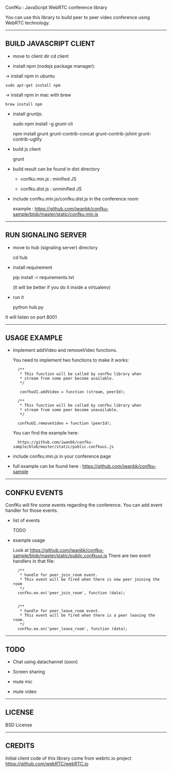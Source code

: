 ConfKu : JavaScript WebRTC conference library

You can use this library to build peer to peer video conference using WebRTC technology.

----------------------
BUILD JAVASCRIPT CLIENT
----------------------
* move to client dir
    cd client

* install npm (nodejs package manager):

-> install npm in ubuntu
    
    sudo apt-get install npm

-> install npm in mac with brew
    
    brew install npm


* install gruntjs:

    sudo npm install -g grunt-cli
    
    npm install grunt grunt-contrib-concat grunt-contrib-jshint grunt-contrib-uglify


* build js client
    
    grunt


* build result can be found in dist directory

    - confku.min.js :   minified JS
    
    - confku.dist.js :  unminified JS


* include confku.min.js/confku.dist.js in the conference room
    
    example : https://github.com/iwanbk/confku-sample/blob/master/static/confku.min.js


--------------------
RUN SIGNALING SERVER
--------------------
* move to hub (signaling server) directory 
    
    cd hub

* install requirement
    
    pip install -r requirements.txt
    
    (it will be better if you do it inside a virtualenv)

* run it
    
    python hub.py


It will listen on port 8001


------------
USAGE EXAMPLE
------------
* Implement addVideo and removeVideo functions.

    You need to implement two functions to make it works:
        
        /**
         * This function will be called by confku library when
         * stream from some peer become available.
         */
         
         confkuUI.addVideo = function (stream, peerId);

        /**
         * This function will be called by confku library when 
         * stream from some peer become unavailable.
         */
    
        confkuUI.removeVideo = function (peerId);
    
    You can find the example here:
    
        https://github.com/iwanbk/confku-sample/blob/master/static/public.confkuui.js


* include confku.min.js in your conference page


* full example can be found here : https://github.com/iwanbk/confku-sample


-------------
CONFKU EVENTS
-------------

ConfKu will fire some events regarding the conference.
You can add event handler for those events.

* list of events

    TODO

* example usage

    Look at https://github.com/iwanbk/confku-sample/blob/master/static/public.confkuui.js
    There are two event handlers in that file:
    
        /**
         * handle for peer_join_room event.
         * This event will be fired when there is new peer joining the room
         */
        confku.ee.on('peer_join_room', function (data);


        /**
         * handle for peer_leave_room event.
         * This event will be fired when there is a peer leaving the room.
         */
        confku.ee.on('peer_leave_room', function (data);


----
TODO
----

* Chat using datachannel (soon)

* Screen sharing

* mute mic

* mute video


-------
LICENSE
------

BSD License


-------
CREDITS
------

Initial client code of this library come from webrtc.io project 
https://github.com/webRTC/webRTC.io
